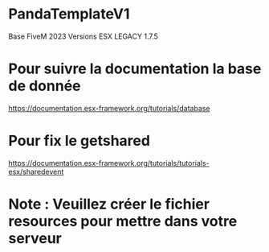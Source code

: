 # PandaTemplateV1
Base FiveM 2023 Versions ESX LEGACY 1.7.5
# Pour suivre la documentation la base de donnée 
https://documentation.esx-framework.org/tutorials/database
# Pour fix le getshared 
https://documentation.esx-framework.org/tutorials/tutorials-esx/sharedevent
# Note : Veuillez créer le fichier resources pour mettre dans votre serveur 
